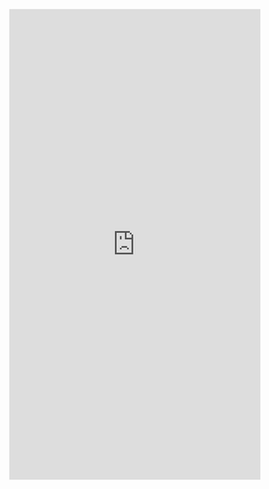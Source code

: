 <iframe
    height = '850'
    width = '90%'
    src = 'https://unpkg.com/crazy-cat@0.0.1/dist/index.html'
    frameborder = '0'
    allowfullscreen
> </iframe>
